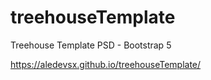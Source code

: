 # treehouseTemplate
Treehouse Template PSD - Bootstrap 5

https://aledevsx.github.io/treehouseTemplate/
